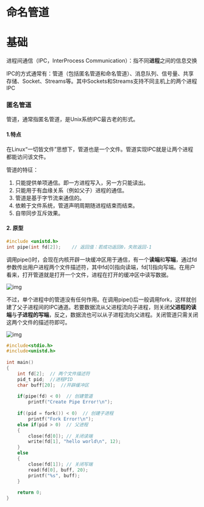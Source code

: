 # 命名管道

# 基础

进程间通信（IPC，InterProcess Communication）：指不同**进程**之间的信息交换

IPC的方式通常有：管道（包括匿名管道和命名管道）、消息队列、信号量、共享存储、Socket、Streams等。其中Sockets和Streams支持不同主机上的两个进程IPC

### 匿名管道

管道，通常指匿名管道，是Unix系统IPC最古老的形式。

#### 1.特点

在Linux“一切皆文件”思想下，管道也是一个文件。管道实现IPC就是让两个进程都能访问该文件。

管道的特征：

1. 只能提供单项通信。即一方进程写入，另一方只能读出。
2. 只能用于有血缘关系（例如父子）进程的通信。
3. 管道是基于字节流来通信的。
4. 依赖于文件系统，管道声明周期随进程结束而结束。
5. 自带同步互斥效果。

#### 2. 原型

```c
#include <unistd.h>
int pipe(int fd[2]);    // 返回值：若成功返回0，失败返回-1
```

调用pipe()时，会现在内核开辟一块缓冲区用于通信，有一个**读端**和**写端**，通过fd参数传出用户进程两个文件描述符，其中fd[0]指向读端，fd[1]指向写端。在用户看来，打开管道就是打开一个文件，进程在打开的缓冲区中读写数据。

![img](http://images2015.cnblogs.com/blog/323808/201603/323808-20160311093936866-901519688.png)

不过，单个进程中的管道没有任何作用。在调用pipe()后一般调用fork，这样就创建了父子进程间的IPC通道。若要数据流从父进程流向子进程，则关闭**父进程的读端**与**子进程的写端**，反之，数据流也可以从子进程流向父进程。关闭管道只需关闭这两个文件的描述符即可。

![img](https://img-blog.csdn.net/20180514105623394?watermark/2/text/aHR0cHM6Ly9ibG9nLmNzZG4ubmV0L3dlaXhpbl8zOTc2MzU1Mg==/font/5a6L5L2T/fontsize/400/fill/I0JBQkFCMA==/dissolve/70)

```C
#include<stdio.h>
#include<unistd.h>
 
int main()
{
	int fd[2];  // 两个文件描述符
	pid_t pid;	//进程PID
	char buff[20];	//开辟缓冲区
 
	if(pipe(fd) < 0)  // 创建管道
		printf("Create Pipe Error!\n");
 
	if((pid = fork()) < 0)  // 创建子进程
		printf("Fork Error!\n");
	else if(pid > 0)  // 父进程
	{
		close(fd[0]); // 关闭读端
		write(fd[1], "hello world\n", 12);
	}
	else
	{
		close(fd[1]); // 关闭写端
		read(fd[0], buff, 20);
		printf("%s", buff);
	}
 
	return 0;
}
```

